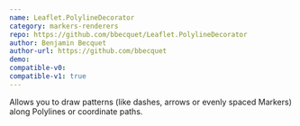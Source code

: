 ```yaml
---
name: Leaflet.PolylineDecorator
category: markers-renderers
repo: https://github.com/bbecquet/Leaflet.PolylineDecorator
author: Benjamin Becquet
author-url: https://github.com/bbecquet
demo: 
compatible-v0:
compatible-v1: true
---
```


Allows you to draw patterns (like dashes, arrows or evenly spaced Markers) along Polylines or coordinate paths.

